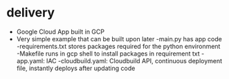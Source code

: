 # delivery

- Google Cloud App built in GCP
- Very simple example that can be built upon later
-main.py has app code
-requirements.txt stores packages required for the python environment
-Makefile runs in gcp shell to install packages in requirement txt
-app.yaml: IAC
-cloudbuild.yaml: Cloudbuild API, continuous deployment file, instantly deploys after updating code